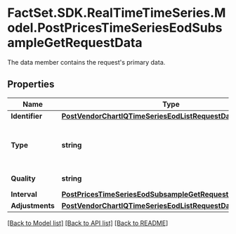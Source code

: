 # FactSet.SDK.RealTimeTimeSeries.Model.PostPricesTimeSeriesEodSubsampleGetRequestData
The data member contains the request's primary data.

## Properties

Name | Type | Description | Notes
------------ | ------------- | ------------- | -------------
**Identifier** | [**PostVendorChartIQTimeSeriesEodListRequestDataIdentifier**](PostVendorChartIQTimeSeriesEodListRequestDataIdentifier.md) |  | 
**Type** | **string** | Type of the price as configured for the customer. | Value | Description | | - -- | - -- | | trade | Trade price (ordinary, auction, pre or post-trading). | | bid | Bid price. | | ask | Ask price. | | yield | Yield price. | | estimate | Estimated price. |   | [optional] [default to TypeEnum.Trade]
**Quality** | **string** | Quality of the price. | Value | Description | | - -- | - -- | | DLY | Delayed: intraday prices with an exchange-imposed delay of usually 15 to 30 minutes. | | EOD | End-of-day: prices updated once per day after the close of trading, possibly with an exchange-imposed delay of several hours or days. | | BST | Best: choose the price quality with the least delay, as entitled for the client. |   | [optional] [default to QualityEnum.DLY]
**Interval** | [**PostPricesTimeSeriesEodSubsampleGetRequestDataInterval**](PostPricesTimeSeriesEodSubsampleGetRequestDataInterval.md) |  | 
**Adjustments** | [**PostVendorChartIQTimeSeriesEodListRequestDataAdjustments**](PostVendorChartIQTimeSeriesEodListRequestDataAdjustments.md) |  | [optional] 

[[Back to Model list]](../README.md#documentation-for-models) [[Back to API list]](../README.md#documentation-for-api-endpoints) [[Back to README]](../README.md)

